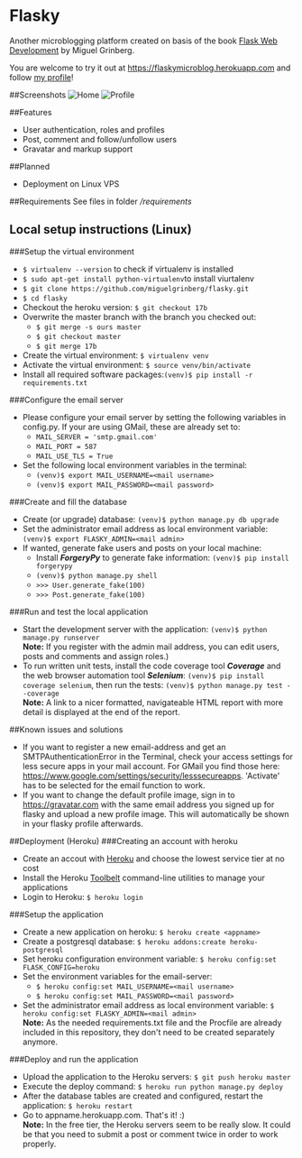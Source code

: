 Flasky
======
Another microblogging platform created on basis of the book [Flask Web Development](http://www.flaskbook.com) by Miguel Grinberg.

You are welcome to try it out at https://flaskymicroblog.herokuapp.com and follow [my profile](https://flaskymicroblog.herokuapp.com/user/admin)!

##Screenshots
![Home](http://img5.fotos-hochladen.net/uploads/startsmmisl87wkae.jpg)
![Profile](http://img5.fotos-hochladen.net/uploads/profilesmsqkf7152xc.jpg)

##Features
- User authentication, roles and profiles
- Post, comment and follow/unfollow users
- Gravatar and markup support

##Planned
- Deployment on Linux VPS

##Requirements
See files in folder */requirements*

## Local setup instructions (Linux)
###Setup the virtual environment
- `$ virtualenv --version` to check if virtualenv is installed
- `$ sudo apt-get install python-virtualenv`to install viurtalenv
- `$ git clone https://github.com/miguelgrinberg/flasky.git`
- `$ cd flasky`
- Checkout the heroku version: `$ git checkout 17b`
- Overwrite the master branch with the branch you checked out:
	- `$ git merge -s ours master`
	- `$ git checkout master`
	- `$ git merge 17b`
- Create the virtual environment: `$ virtualenv venv`
- Activate the virtual environment: `$ source venv/bin/activate`
- Install all required software packages:`(venv)$ pip install -r requirements.txt`

###Configure the email server
- Please configure your email server by setting the following variables in config.py. If your are using GMail, these are already set to:
	- `MAIL_SERVER = 'smtp.gmail.com'`
	- `MAIL_PORT = 587`
	- `MAIL_USE_TLS = True`
- Set the following local environment variables in the terminal:
	- `(venv)$ export MAIL_USERNAME=<mail username>` 
	- `(venv)$ export MAIL_PASSWORD=<mail password>`

###Create and fill the database
- Create (or upgrade) database: `(venv)$ python manage.py db upgrade`
- Set the administrator email address as local environment variable: `(venv)$ export FLASKY_ADMIN=<mail admin>`
- If wanted, generate fake users and posts on your local machine:
	- Install ***ForgeryPy*** to generate fake information: `(venv)$ pip install forgerypy`
	- `(venv)$ python manage.py shell`
	- `>>> User.generate_fake(100)`
	- `>>> Post.generate_fake(100)`

###Run and test the local application
- Start the development server with the application: `(venv)$ python manage.py runserver`  
**Note:** If you register with the admin mail address, you can edit users, posts and comments and assign roles.)
- To run written unit tests, install the code coverage tool ***Coverage*** and the web browser automation tool ***Selenium***: `(venv)$ pip install coverage selenium`, then run the tests: `(venv)$ python manage.py test --coverage`  
**Note:** A link to a nicer formatted, navigateable HTML report with more detail is displayed at the end of the report.

##Known issues and solutions
- If you want to register a new email-address and get an SMTPAuthenticationError in the Terminal, check your access settings for less secure apps in your mail account. For GMail you find those here: https://www.google.com/settings/security/lesssecureapps. 'Activate' has to be selected for the email function to work.
- If you want to change the default profile image, sign in to https://gravatar.com with the same email address you signed up for flasky and upload a new profile image. This will automatically be shown in your flasky profile afterwards.

##Deployment (Heroku)
###Creating an account with heroku
- Create an accout with [Heroku](http://heroku.com) and choose the lowest service tier at no cost
- Install the Heroku [Toolbelt](https://toolbelt.heroku.com/) command-line utilities to manage your applications
- Login to Heroku: `$ heroku login`

###Setup the application
- Create a new application on heroku: `$ heroku create <appname>`
- Create a postgresql database: `$ heroku addons:create heroku-postgresql`
- Set heroku configuration environment variable: `$ heroku config:set FLASK_CONFIG=heroku`
- Set the environment variables for the email-server:
	- `$ heroku config:set MAIL_USERNAME=<mail username>` 
	- `$ heroku config:set MAIL_PASSWORD=<mail password>`
- Set the administrator email address as local environment variable: `$ heroku config:set FLASKY_ADMIN=<mail admin>`  
**Note:** As the needed requirements.txt file and the Procfile are already included in this repository, they don't need to be created separately anymore.

###Deploy and run the application
- Upload the application to the Heroku servers: `$ git push heroku master`
- Execute the deploy command: `$ heroku run python manage.py deploy`
- After the database tables are created and configured, restart the application: `$ heroku restart`
- Go to appname.herokuapp.com. That's it! :)  
**Note:** In the free tier, the Heroku servers seem to be really slow. It could be that you need to submit a post or comment twice in order to work properly.
